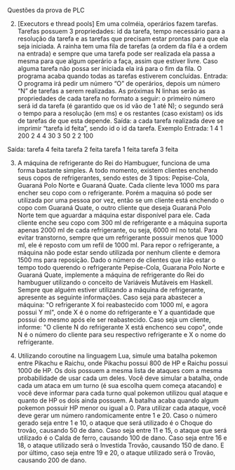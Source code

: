 Questões da prova de PLC 

2. [Executors e thread pools] Em uma colméia, operários fazem tarefas. Tarefas possuem 3 propriedades: id
da tarefa, tempo necessário para a resolução da tarefa e as tarefas que precisam estar prontas para que ela
seja iniciada. A rainha tem uma fila de tarefas (a ordem da fila é a ordem na entrada) e sempre que uma
tarefa pode ser realizada ela passa a mesma para que algum operário a faça, assim que estiver livre. Caso
alguma tarefa não possa ser iniciada ela irá para o fim da fila. O programa acaba quando todas as tarefas
estiverem concluídas.
Entrada:
O programa irá pedir um número “O” de operários, depois um número “N” de tarefas a serem realizadas.
As próximas N linhas serão as propriedades de cada tarefa no formato a seguir: o primeiro número será id
da tarefa (é garantido que os id vão de 1 até N); o segundo será o tempo para a resolução (em ms) e os
restantes (caso existam) os ids de tarefas de que esta depende.
Saída: a cada tarefa realizada deve se imprimir “tarefa id feita”, sendo id o id da tarefa.
Exemplo
Entrada:
1 4
1 200 2 4
4 30
3 50 2
2 100

Saída:
tarefa 4 feita
tarefa 2 feita
tarefa 1 feita
tarefa 3 feita



3. A máquina de refrigerante do Rei do Hambuguer, funciona de uma forma bastante simples. A todo
momento, existem clientes enchendo seus copos de refrigerantes, sendo estes de 3 tipos: Pepise-Cola,
Guaraná Polo Norte e Guaraná Quate. Cada cliente leva 1000 ms para encher seu copo com o refrigerante.
Porém a maquina só pode ser utilizada por uma pessoa por vez, então se um cliente está enchendo o copo
com Guaraná Quate, o outro cliente que deseja Guaraná Polo Norte tem que aguardar a máquina estar
disponível para ele. Cada cliente enche seu copo com 300 ml de refrigerante e a máquina suporta apenas
2000 ml de cada refrigerante, ou seja, 6000 ml no total. Para evitar transtorno, sempre que um refrigerante
possuir menos que 1000 ml, ele é reposto com um refil de 1000 ml. Para repor o refrigerante, a máquina
não pode estar sendo utilizada por nenhum cliente e demora 1500 ms para reposição. Dado o número de
clientes que irão estar o tempo todo querendo o refrigerante Pepise-Cola, Guarana Polo Norte e Guaraná
Quate, implemente a máquina de refrigerante do Rei do hambuguer utilizando o conceito de Variáveis
Mutáveis em Haskell. Sempre que alguém estiver utilizando a máquina de refrigerante, apresente as
seguinte informações.
Caso seja para abastecer a máquina: "O refrigerante X foi reabastecido com 1000 ml, e agora possui Y ml",
onde X é o nome do refrigerante e Y a quantidade que possui do mesmo após ele ser reabastecido.
Caso seja um cliente, informe: "O cliente N do refrigerante X está enchenco seu copo", onde N é o número
do cliente para seu respectivo refrigerante e X o nome do refrigerante.






4. Utilizando coroutine na linguagem Lua, simule uma batalha pokemon entre Pikachu e Raichu, onde
Pikachu possui 800 de HP e Raichu possui 1000 de HP. Os dois possuem a mesma lista de ataques com a
mesma probabilidade de usar cada um deles. Você deve simular a batalha, onde cada um ataca em um
turno (é sua escolha quem começa atacando) e você deve informar para cada turno qual pokemon utilizou
qual ataque e quanto de HP os dois ainda possuem. A batalha acaba quando algum pokemon possuir HP
menor ou igual a 0. Para utilizar cada ataque, você deve gerar um número randomicamente entre 1 e 20.
Caso o número gerado seja entre 1 e 10, o ataque que será utilizado é o Choque do trovão, causando 50 de
dano. Caso seja entre 11 e 15, o ataque que será utilizado é o Calda de ferro, causando 100 de dano. Caso
seja entre 16 e 18, o ataque utilizado será o Investida Trovão, causando 150 de dano. E por último, caso
seja entre 19 e 20, o ataque utilizado será o Trovão, causando 200 de dano.
